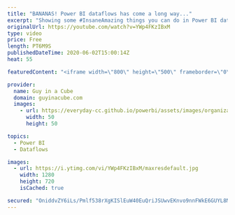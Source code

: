 ```yaml
---
title: "BANANAS! Power BI dataflows has come a long way..."
excerpt: "Showing some #InsaneAmazing things you can do in Power BI dataflows. This is really bananas!  Power BI dataflows data source doc: https://docs.microsoft.com/power-bi/transform-model/service-dataflows-data-sources  📢 Become a member: https://guyinacu.be/membership   *******************  Want to take"
originalUrl: https://youtube.com/watch?v=YWp4FKzIBxM
type: video
price: Free
length: PT6M9S
publishedDateTime: 2020-06-02T15:00:14Z
heat: 55

featuredContent: "<iframe width=\"800\" height=\"500\" frameborder=\"0\" src=\"https://www.youtube.com/embed/YWp4FKzIBxM\" allow=\"accelerometer; autoplay; encrypted-media; gyroscope; picture-in-picture\" allowfullscreen></iframe>"

provider:
  name: Guy in a Cube
  domain: guyinacube.com
  images:
    - url: https://everyday-cc.github.io/powerbi/assets/images/organizations/guyinacube.com-50x50.jpg
      width: 50
      height: 50

topics:
  - Power BI
  - Dataflows

images:
  - url: https://i.ytimg.com/vi/YWp4FKzIBxM/maxresdefault.jpg
    width: 1280
    height: 720
    isCached: true

secured: "OniddvZY6iLs/Pmlf538rXgKISlEuW40EuQriJSUwvEKnvo9nnFWkE6GUYL8MqKm3p/3D11w1AWUFSMV1OrrZvwCcp+1Am/Rdlq+7qIyBAC09Z9v/8gT4lF/wO5deX79oxBdLeyTCgl8SCbI+eV/qpKC4+P6ne7uTqKm/8fSFYIA/L6M1D1UDAfTBPnM+Kd8ziRWdrXB/jRTAxRGuHQaaBajp77d3K8Ar7dJCgdvnKhR54GoF/XT0a54UajbKBnJKk4R0jVXIk75p5kS42oq9WqKBBDF5Fbek1MevJdlM3uH7B3a3XOJsVpJ6Qcsn6cTQuDA88v6v8CL+0LzrsvwBwgUd71I/r6xKKx84vAWSl9HLVhbRVSWNSAEVqC+H3YVZBFMd2LoGNaH9fJMxyXLYAV3GUEDTUAdBbHCAa1DpV4=;O9MjdbjwbzmESh/cGoStrA=="
---
```


